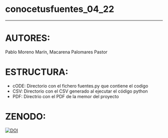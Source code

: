 # conocetusfuentes_04_22
***
#  AUTORES:
Pablo Moreno Marín, 
Macarena Palomares Pastor

# ESTRUCTURA:
*  cODE: Directorio con el fichero fuentes.py que contiene el codigo
*  CSV: Directorio con el CSV generado al ejecutar el código python
*  PDF: Directrio con el PDF de la memor del proyecto

# ZENODO: 
[![DOI](https://zenodo.org/badge/DOI/10.5281/zenodo.6425641.svg)](https://doi.org/10.5281/zenodo.6425641)
